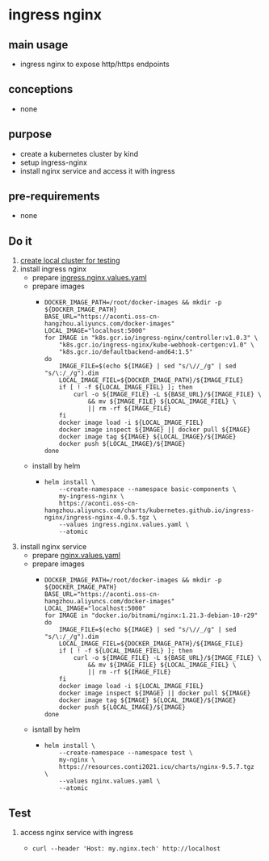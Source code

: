 # ingress nginx

## main usage

* ingress nginx to expose http/https endpoints

## conceptions

* none

## purpose

* create a kubernetes cluster by kind
* setup ingress-nginx
* install nginx service and access it with ingress

## pre-requirements

* none

## Do it
1. [create local cluster for testing](../resources/local.cluster.for.testing.md)
2. install ingress nginx
    * prepare [ingress.nginx.values.yaml](resources/ingress.nginx.values.yaml.md)
    * prepare images
        + ```shell
          DOCKER_IMAGE_PATH=/root/docker-images && mkdir -p ${DOCKER_IMAGE_PATH}
          BASE_URL="https://aconti.oss-cn-hangzhou.aliyuncs.com/docker-images"
          LOCAL_IMAGE="localhost:5000"
          for IMAGE in "k8s.gcr.io/ingress-nginx/controller:v1.0.3" \
              "k8s.gcr.io/ingress-nginx/kube-webhook-certgen:v1.0" \
              "k8s.gcr.io/defaultbackend-amd64:1.5"
          do
              IMAGE_FILE=$(echo ${IMAGE} | sed "s/\//_/g" | sed "s/\:/_/g").dim
              LOCAL_IMAGE_FIEL=${DOCKER_IMAGE_PATH}/${IMAGE_FILE}
              if [ ! -f ${LOCAL_IMAGE_FIEL} ]; then
                  curl -o ${IMAGE_FILE} -L ${BASE_URL}/${IMAGE_FILE} \
                      && mv ${IMAGE_FILE} ${LOCAL_IMAGE_FIEL} \
                      || rm -rf ${IMAGE_FILE}
              fi
              docker image load -i ${LOCAL_IMAGE_FIEL}
              docker image inspect ${IMAGE} || docker pull ${IMAGE}
              docker image tag ${IMAGE} ${LOCAL_IMAGE}/${IMAGE}
              docker push ${LOCAL_IMAGE}/${IMAGE}
          done
          ```
    * install by helm
      * ```shell
        helm install \
            --create-namespace --namespace basic-components \
            my-ingress-nginx \
            https://aconti.oss-cn-hangzhou.aliyuncs.com/charts/kubernetes.github.io/ingress-nginx/ingress-nginx-4.0.5.tgz \
            --values ingress.nginx.values.yaml \
            --atomic
        ```
3. install nginx service
    * prepare [nginx.values.yaml](resources/nginx.values.yaml.md)
    * prepare images
        + ```shell
          DOCKER_IMAGE_PATH=/root/docker-images && mkdir -p ${DOCKER_IMAGE_PATH}
          BASE_URL="https://aconti.oss-cn-hangzhou.aliyuncs.com/docker-images"
          LOCAL_IMAGE="localhost:5000"
          for IMAGE in "docker.io/bitnami/nginx:1.21.3-debian-10-r29" 
          do
              IMAGE_FILE=$(echo ${IMAGE} | sed "s/\//_/g" | sed "s/\:/_/g").dim
              LOCAL_IMAGE_FIEL=${DOCKER_IMAGE_PATH}/${IMAGE_FILE}
              if [ ! -f ${LOCAL_IMAGE_FIEL} ]; then
                  curl -o ${IMAGE_FILE} -L ${BASE_URL}/${IMAGE_FILE} \
                      && mv ${IMAGE_FILE} ${LOCAL_IMAGE_FIEL} \
                      || rm -rf ${IMAGE_FILE}
              fi
              docker image load -i ${LOCAL_IMAGE_FIEL}
              docker image inspect ${IMAGE} || docker pull ${IMAGE}
              docker image tag ${IMAGE} ${LOCAL_IMAGE}/${IMAGE}
              docker push ${LOCAL_IMAGE}/${IMAGE}
          done
          ```
    * isntall by helm
      * ```shell
        helm install \
            --create-namespace --namespace test \
            my-nginx \
            https://resources.conti2021.icu/charts/nginx-9.5.7.tgz  \
            --values nginx.values.yaml \
            --atomic
        ```

## Test
1. access nginx service with ingress
    + ```shell
      curl --header 'Host: my.nginx.tech' http://localhost
      ```
